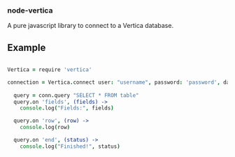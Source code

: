 ### node-vertica

A pure javascript library to connect to a Vertica database.

## Example

```coffeescript

Vertica = require 'vertica'

connection = Vertica.connect user: "username", password: 'password', database: "database", host: 'localhost', (conn) ->
  
  query = conn.query "SELECT * FROM table"
  query.on 'fields', (fields) ->
    console.log("Fields:", fields)

  query.on 'row', (row) ->
    console.log(row)

  query.on 'end', (status) ->
    console.log("Finished!", status)

```
